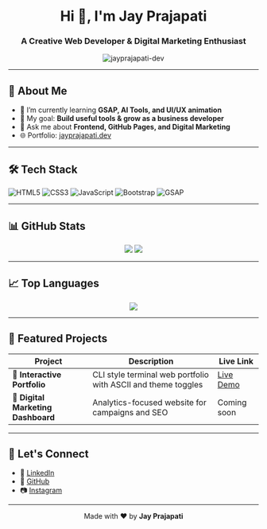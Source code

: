 <h1 align="center">Hi 👋, I'm Jay Prajapati</h1>
<h3 align="center">A Creative Web Developer & Digital Marketing Enthusiast</h3>

<p align="center">
  <img src="https://komarev.com/ghpvc/?username=jayprajapati-dev&label=Profile%20views&color=0e75b6&style=flat" alt="jayprajapati-dev" />
</p>

---

## 🚀 About Me

- 🌱 I’m currently learning **GSAP, AI Tools, and UI/UX animation**
- 🎯 My goal: **Build useful tools & grow as a business developer**
- 💬 Ask me about **Frontend, GitHub Pages, and Digital Marketing**
- 🌐 Portfolio: [jayprajapati.dev](https://jayprajapati-dev.github.io)

---

## 🛠️ Tech Stack
![HTML5](https://img.shields.io/badge/html5-%23E34F26.svg?&style=for-the-badge&logo=html5&logoColor=white)
![CSS3](https://img.shields.io/badge/css3-%231572B6.svg?&style=for-the-badge&logo=css3&logoColor=white)
![JavaScript](https://img.shields.io/badge/javascript-%23F7DF1E.svg?&style=for-the-badge&logo=javascript&logoColor=black)
![Bootstrap](https://img.shields.io/badge/bootstrap-%23563D7C.svg?&style=for-the-badge&logo=bootstrap&logoColor=white)
![GSAP](https://img.shields.io/badge/GSAP-88CE02?style=for-the-badge&logo=greensock&logoColor=black)

---

## 📊 GitHub Stats
<p align="center">
  <img src="https://github-readme-stats.vercel.app/api?username=jayprajapati-dev&show_icons=true&theme=tokyonight" />
  <img src="https://github-readme-streak-stats.herokuapp.com/?user=jayprajapati-dev&theme=tokyonight" />
</p>

---

## 📈 Top Languages
<p align="center">
  <img src="https://github-readme-stats.vercel.app/api/top-langs/?username=jayprajapati-dev&layout=compact&theme=tokyonight" />
</p>

---

## 🧠 Featured Projects
| Project | Description | Live Link |
|--------|-------------|-----------|
| 🔗 **Interactive Portfolio** | CLI style terminal web portfolio with ASCII and theme toggles | [Live Demo](https://jayprajapati-dev.github.io) |
| 🚀 **Digital Marketing Dashboard** | Analytics-focused website for campaigns and SEO | Coming soon |

---

## 💬 Let's Connect
- 📩 [LinkedIn](https://linkedin.com/in/jayprajapati171120)
- 🐙 [GitHub](https://github.com/jayprajapati-dev)
- 📷 [Instagram](https://instagram.com/prajapati_jay_1711)

---

<div align="center">
  Made with ❤️ by <b>Jay Prajapati</b>
</div>

